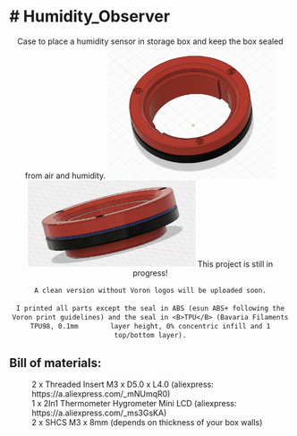 <body>
  <h1># Humidity_Observer</h1>
<div align="middle">Case to place a humidity sensor in storage box and keep the box sealed from air and humidity.
    <img src="https://github.com/flow1990/Humidity_Observer/blob/main/pictures/front_view_voron_design.png" alt="front_view_voron_design" width="300">
    <img src="https://github.com/flow1990/Humidity_Observer/blob/main/pictures/side_view.png" alt="side" width="300">
    This project is still in progress!

    A clean version without Voron logos will be uploaded soon.

    I printed all parts except the seal in ABS (esun ABS+ following the Voron print guidelines) and the seal in <B>TPU</B> (Bavaria Filaments TPU98, 0.1mm        layer height, 0% concentric infill and 1 top/bottom layer).
  </div>
  <p>
      <h2>Bill of materials:</h2>
  <dl>
    <dd>2 x Threaded Insert M3 x D5.0 x L4.0 (aliexpress: https://a.aliexpress.com/_mNUmqR0)</dd>
    <dd>1 x 2In1 Thermometer Hygrometer Mini LCD (aliexpress: https://a.aliexpress.com/_ms3GsKA)</dd>
    <dd>2 x SHCS M3 x 8mm (depends on thickness of your box walls)</dd>
  </dl>
  </p>
</body>
